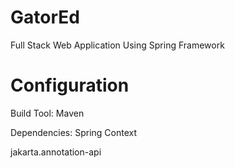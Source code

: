 # GatorEd
Full Stack Web Application Using Spring Framework

# Configuration
Build Tool: Maven  

Dependencies: Spring Context

jakarta.annotation-api

